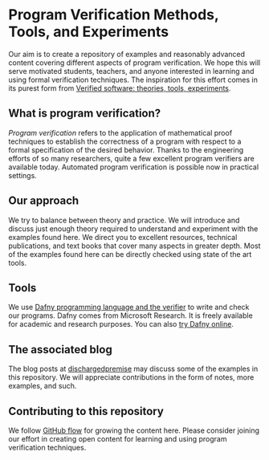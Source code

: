 # Program Verification Methods, Tools, and Experiments
Our aim is to create a repository of examples and reasonably advanced content covering different aspects of program verification. We hope this will serve motivated students, teachers, and anyone interested in learning and using formal verification techniques. The inspiration for this effort comes in its purest form from [Verified software: theories, tools, experiments][TonyHoare].

## What is program verification?
*Program verification* refers to the application of mathematical proof techniques to establish the correctness of a program with respect to a formal specification of the desired behavior. Thanks to the engineering efforts of so many researchers, quite a few excellent program verifiers are available today. Automated program verification is possible now in practical settings. 

## Our approach
We try to balance between theory and practice. We will introduce and discuss just enough theory required to understand and experiment with the examples found here. We direct you to excellent resources, technical publications, and text books that cover many aspects in greater depth. Most of the examples found here can be directly checked using state of the art tools.

## Tools
We use [Dafny programming language and the verifier][github-dafny] to write and check our programs. Dafny comes from Microsoft Research. It is freely available for academic and research purposes. You can also [try Dafny online][online-dafny]. 

## The associated blog
The blog posts at [dischargedpremise][blog-dischargedpremise] may discuss some of the examples in this repository. We will appreciate contributions in the form of notes, more examples, and such.

## Contributing to this repository
We follow [GitHub flow][github-flow] for growing the content here. Please consider joining our effort in creating open content for learning and using program verification techniques.


[TonyHoare]: http://vstte.ethz.ch/pdfs/vstte-hoare-misra.pdf
[github-dafny]: https://github.com/Microsoft/dafny
[online-dafny]: http://rise4fun.com/dafny/
[blog-dischargedpremise]: http://unthought.in
[github-flow]: https://help.github.com/articles/github-flow/